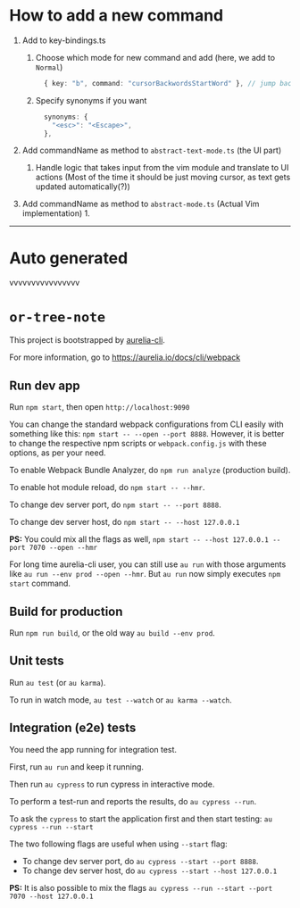 # How to add a new command

1. Add to key-bindings.ts
   1. Choose which mode for new command and add (here, we add to `Normal`)

      ```ts
        { key: "b", command: "cursorBackwordsStartWord" }, // jump backwards to the start of a word
      ```

   2. Specify synonyms if you want

      ```ts
        synonyms: {
          "<esc>": "<Escape>",
        },
      ```

2. Add commandName as method to `abstract-text-mode.ts` (the UI part)
   1. Handle logic that takes input from the vim module and translate to UI actions
      (Most of the time it should be just moving cursor, as text gets updated automatically(?))

3. Add commandName as method to `abstract-mode.ts` (Actual Vim implementation)
   1.

---

# Auto generated

vvvvvvvvvvvvvvvv

# `or-tree-note`

This project is bootstrapped by [aurelia-cli](https://github.com/aurelia/cli).

For more information, go to https://aurelia.io/docs/cli/webpack

## Run dev app

Run `npm start`, then open `http://localhost:9090`

You can change the standard webpack configurations from CLI easily with something like this: `npm start -- --open --port 8888`. However, it is better to change the respective npm scripts or `webpack.config.js` with these options, as per your need.

To enable Webpack Bundle Analyzer, do `npm run analyze` (production build).

To enable hot module reload, do `npm start -- --hmr`.

To change dev server port, do `npm start -- --port 8888`.

To change dev server host, do `npm start -- --host 127.0.0.1`

**PS:** You could mix all the flags as well, `npm start -- --host 127.0.0.1 --port 7070 --open --hmr`

For long time aurelia-cli user, you can still use `au run` with those arguments like `au run --env prod --open --hmr`. But `au run` now simply executes `npm start` command.

## Build for production

Run `npm run build`, or the old way `au build --env prod`.

## Unit tests

Run `au test` (or `au karma`).

To run in watch mode, `au test --watch` or `au karma --watch`.

## Integration (e2e) tests

You need the app running for integration test.

First, run `au run` and keep it running.

Then run `au cypress` to run cypress in interactive mode.

To perform a test-run and reports the results, do `au cypress --run`.

To ask the `cypress` to start the application first and then start testing: `au cypress --run --start`

The two following flags are useful when using `--start` flag:
 * To change dev server port, do `au cypress --start --port 8888`.
 * To change dev server host, do `au cypress --start --host 127.0.0.1`


**PS:** It is also possible to mix the flags `au cypress --run --start --port 7070 --host 127.0.0.1`

